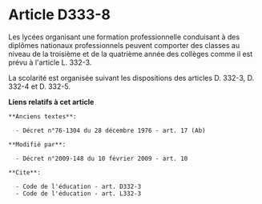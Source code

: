 # Article D333-8

Les lycées organisant une formation professionnelle conduisant à des diplômes nationaux professionnels peuvent comporter des
classes au niveau de la troisième et de la quatrième année des collèges comme il est prévu à l'article L. 332-3. 

La scolarité est organisée suivant les dispositions des articles D. 332-3, D. 332-4 et D. 332-5.

**Liens relatifs à cet article**

	**Anciens textes**:

	  - Décret n°76-1304 du 28 décembre 1976 - art. 17 (Ab)

	**Modifié par**:

	  - Décret n°2009-148 du 10 février 2009 - art. 10

	**Cite**:

	  - Code de l'éducation - art. D332-3
	  - Code de l'éducation - art. L332-3
